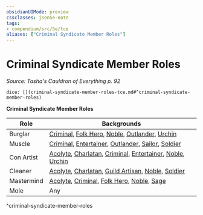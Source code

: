 ```yaml
---
obsidianUIMode: preview
cssclasses: json5e-note
tags:
- compendium/src/5e/tce
aliases: ["Criminal Syndicate Member Roles"]
---
```

# Criminal Syndicate Member Roles
*Source: Tasha's Cauldron of Everything p. 92* 

`dice: [](criminal-syndicate-member-roles-tce.md#^criminal-syndicate-member-roles)`

**Criminal Syndicate Member Roles**

| Role | Backgrounds |
|------|-------------|
| Burglar | [Criminal](/2-Mechanics/CLI/backgrounds/criminal.md), [Folk Hero](/2-Mechanics/CLI/backgrounds/folk-hero.md), [Noble](/2-Mechanics/CLI/backgrounds/noble.md), [Outlander](/2-Mechanics/CLI/backgrounds/outlander.md), [Urchin](/2-Mechanics/CLI/backgrounds/urchin.md) |
| Muscle | [Criminal](/2-Mechanics/CLI/backgrounds/criminal.md), [Entertainer](/2-Mechanics/CLI/backgrounds/entertainer.md), [Outlander](/2-Mechanics/CLI/backgrounds/outlander.md), [Sailor](/2-Mechanics/CLI/backgrounds/sailor.md), [Soldier](/2-Mechanics/CLI/backgrounds/soldier.md) |
| Con Artist | [Acolyte](/2-Mechanics/CLI/backgrounds/acolyte.md), [Charlatan](/2-Mechanics/CLI/backgrounds/charlatan.md), [Criminal](/2-Mechanics/CLI/backgrounds/criminal.md), [Entertainer](/2-Mechanics/CLI/backgrounds/entertainer.md), [Noble](/2-Mechanics/CLI/backgrounds/noble.md), [Urchin](/2-Mechanics/CLI/backgrounds/urchin.md) |
| Cleaner | [Acolyte](/2-Mechanics/CLI/backgrounds/acolyte.md), [Charlatan](/2-Mechanics/CLI/backgrounds/charlatan.md), [Guild Artisan](/2-Mechanics/CLI/backgrounds/guild-artisan.md), [Noble](/2-Mechanics/CLI/backgrounds/noble.md), [Soldier](/2-Mechanics/CLI/backgrounds/soldier.md) |
| Mastermind | [Acolyte](/2-Mechanics/CLI/backgrounds/acolyte.md), [Criminal](/2-Mechanics/CLI/backgrounds/criminal.md), [Folk Hero](/2-Mechanics/CLI/backgrounds/folk-hero.md), [Noble](/2-Mechanics/CLI/backgrounds/noble.md), [Sage](/2-Mechanics/CLI/backgrounds/sage.md) |
| Mole | Any |
^criminal-syndicate-member-roles